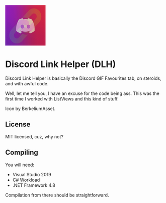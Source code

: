 <img src="icontest2.png" width="128" height="128">

# Discord Link Helper (DLH)
Discord Link Helper is basically the Discord GIF Favourites tab, on steroids, and with awful code.

Well, let me tell you, I have an excuse for the code being ass. This was the first time I worked with ListViews and this kind of stuff.

Icon by BerkeliumAsset.

## License
MIT licensed, cuz, why not?

## Compiling
You will need:
* Visual Studio 2019
* C# Workload
* .NET Framework 4.8

Compilation from there should be straightforward.
